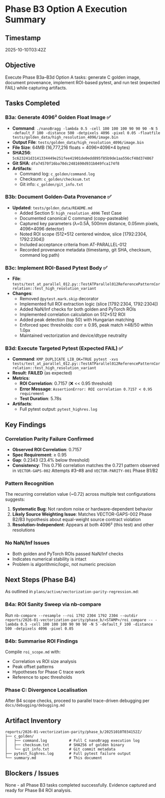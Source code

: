 # Phase B3 Option A Execution Summary

## Timestamp
2025-10-10T03:42Z

## Objective
Execute Phase B3a–B3d Option A tasks: generate C golden image, document provenance, implement ROI-based pytest, and run test (expected FAIL) while capturing artifacts.

## Tasks Completed

### B3a: Generate 4096² Golden Float Image ✅
- **Command**: `./nanoBragg -lambda 0.5 -cell 100 100 100 90 90 90 -N 5 -default_F 100 -distance 500 -detpixels 4096 -pixel 0.05 -floatfile tests/golden_data/high_resolution_4096/image.bin`
- **Output File**: `tests/golden_data/high_resolution_4096/image.bin`
- **File Size**: 64MB (16,777,216 floats = 4096×4096×4 bytes)
- **SHA256**: `5c623241d3141334449e251fee41901de0edd895f85b9de1aa556cf48d374867`
- **Git SHA**: `dfa74570f16ba70dc2481690d931b049fca174f8`
- **Artifacts**:
  - Command log: `c_golden/command.log`
  - Checksum: `c_golden/checksum.txt`
  - Git info: `c_golden/git_info.txt`

### B3b: Document Golden-Data Provenance ✅
- **Updated**: `tests/golden_data/README.md`
  - Added Section 5: `high_resolution_4096` Test Case
  - Documented canonical C command (copy-pasteable)
  - Captured key parameters (λ=0.5Å, 500mm distance, 0.05mm pixels, 4096×4096 detector)
  - Noted ROI scope (512×512 centered window, slice [1792:2304, 1792:2304])
  - Included acceptance criteria from AT-PARALLEL-012
  - Recorded provenance metadata (timestamp, git SHA, checksum, command log path)

### B3c: Implement ROI-Based Pytest Body ✅
- **File**: `tests/test_at_parallel_012.py::TestATParallel012ReferencePatternCorrelation::test_high_resolution_variant`
- **Changes**:
  - Removed `@pytest.mark.skip` decorator
  - Implemented full ROI extraction logic (slice [1792:2304, 1792:2304])
  - Added NaN/Inf checks for both golden and PyTorch ROIs
  - Implemented correlation calculation on 512×512 ROI
  - Added peak detection (top 50) with Hungarian matching
  - Enforced spec thresholds: corr ≥ 0.95, peak match ≥48/50 within 1.0px
  - Maintained vectorization and device/dtype neutrality

### B3d: Execute Targeted Pytest (Expected FAIL) ✅
- **Command**: `KMP_DUPLICATE_LIB_OK=TRUE pytest -xvs tests/test_at_parallel_012.py::TestATParallel012ReferencePatternCorrelation::test_high_resolution_variant`
- **Result**: **FAILED** (as expected)
- **Metrics**:
  - **ROI Correlation**: 0.7157 (❌ << 0.95 threshold)
  - **Error Message**: `AssertionError: ROI correlation 0.7157 < 0.95 requirement`
  - **Test Duration**: 5.78s
- **Artifacts**:
  - Full pytest output: `pytest_highres.log`

## Key Findings

### Correlation Parity Failure Confirmed
- **Observed ROI Correlation**: 0.7157
- **Spec Requirement**: ≥ 0.95
- **Gap**: 0.2343 (23.4% below threshold)
- **Consistency**: This 0.716 correlation matches the 0.721 pattern observed in `VECTOR-GAPS-002` Attempts #3–#8 and `VECTOR-PARITY-001` Phase B1/B2

### Pattern Recognition
The recurring correlation value (~0.72) across multiple test configurations suggests:
1. **Systematic Bug**: Not random noise or hardware-dependent behavior
2. **Likely Source Weighting Issue**: Matches VECTOR-GAPS-002 Phase B2/B3 hypothesis about equal-weight source contract violation
3. **Resolution-Independent**: Appears at both 4096² (this test) and other resolutions

### No NaN/Inf Issues
- Both golden and PyTorch ROIs passed NaN/Inf checks
- Indicates numerical stability is intact
- Problem is algorithmic/logic, not numeric precision

## Next Steps (Phase B4)

As outlined in `plans/active/vectorization-parity-regression.md`:

### B4a: ROI Sanity Sweep via nb-compare
Run `nb-compare --resample --roi 1792 2304 1792 2304 --outdir reports/2026-01-vectorization-parity/phase_b/<STAMP>/roi_compare -- -lambda 0.5 -cell 100 100 100 90 90 90 -N 5 -default_F 100 -distance 500 -detpixels 4096 -pixel 0.05`

### B4b: Summarise ROI Findings
Compile `roi_scope.md` with:
- Correlation vs ROI size analysis
- Peak offset patterns
- Hypotheses for Phase C trace work
- Reference to spec thresholds

### Phase C: Divergence Localisation
After B4 scope checks, proceed to parallel trace-driven debugging per `docs/debugging/debugging.md`

## Artifact Inventory

```
reports/2026-01-vectorization-parity/phase_b/20251010T034152Z/
├── c_golden/
│   ├── command.log          # Full C nanoBragg execution log
│   ├── checksum.txt         # SHA256 of golden binary
│   └── git_info.txt         # Git commit metadata
├── pytest_highres.log       # Full pytest failure output
└── summary.md               # This document
```

## Blockers / Issues
None - all Phase B3 tasks completed successfully. Evidence captured and ready for Phase B4 ROI analysis.
